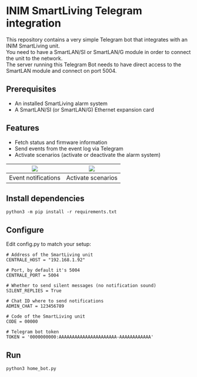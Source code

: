 # INIM SmartLiving Telegram integration

This repository contains a very simple Telegram bot that integrates with an INIM SmartLiving unit.  
You need to have a SmartLAN/SI or SmartLAN/G module in order to connect the unit to the network.  
The server running this Telegram Bot needs to have direct access to the SmartLAN module and connect on port 5004.  

## Prerequisites
- An installed SmartLiving alarm system
- A SmartLAN/SI (or SmartLAN/G) Ethernet expansion card

## Features
- Fetch status and firmware information
- Send events from the event log via Telegram
- Activate scenarios (activate or deactivate the alarm system)

| ![](https://lizzit.it/dl/github_media/smartliving_1.png) | ![](https://lizzit.it/dl/github_media/smartliving_2.png) |
| -------------- | -------------- |
| Event notifications       | Activate scenarios       |

## Install dependencies
`python3 -m pip install -r requirements.txt`  

## Configure

Edit config.py to match your setup:
```python3
# Address of the SmartLiving unit
CENTRALE_HOST = "192.168.1.92"

# Port, by default it's 5004
CENTRALE_PORT = 5004

# Whether to send silent messages (no notification sound)
SILENT_REPLIES = True

# Chat ID where to send notifications
ADMIN_CHAT = 123456789

# Code of the SmartLiving unit
CODE = 00000

# Telegram bot token
TOKEN = '0000000000:AAAAAAAAAAAAAAAAAAAAAA-AAAAAAAAAAAA'
```

## Run
`python3 home_bot.py`
